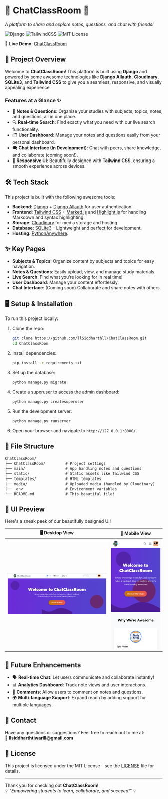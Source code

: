 # 🌟 **ChatClassRoom** 🌟  
_A platform to share and explore notes, questions, and chat with friends!_

![Django](https://img.shields.io/badge/Django-v4.2.1-green) ![TailwindCSS](https://img.shields.io/badge/TailwindCSS-v3.3.2-blue) ![MIT License](https://img.shields.io/badge/License-MIT-yellow)

🚀 **Live Demo**: [ChatClassRoom](https://lsiddharthl.pythonanywhere.com/)

## 📝 **Project Overview**
Welcome to **ChatClassRoom**! This platform is built using **Django** and powered by some awesome technologies like **Django Allauth**, **Cloudinary**, **SQLite3**, and **Tailwind CSS** to give you a seamless, responsive, and visually appealing experience.  

### Features at a Glance ✨
- 📘 **Notes & Questions**: Organize your studies with subjects, topics, notes, and questions, all in one place.
- 🔍 **Real-time Search**: Find exactly what you need with our live search functionality.
- 🗂️ **User Dashboard**: Manage your notes and questions easily from your personal dashboard.
- 🗨️ **Chat Interface (In Development)**: Chat with peers, share knowledge, and collaborate (coming soon!).
- 🌈 **Responsive UI**: Beautifully designed with **Tailwind CSS**, ensuring a smooth experience across devices.

## 🛠️ **Tech Stack**
This project is built with the following awesome tools:

- **Backend**: [Django](https://www.djangoproject.com/) + [Django Allauth](https://django-allauth.readthedocs.io/) for user authentication.
- **Frontend**: [Tailwind CSS](https://tailwindcss.com/) + [Marked.js](https://marked.js.org/) and [Highlight.js](https://highlightjs.org/) for handling Markdown and syntax highlighting.
- **Storage**: [Cloudinary](https://cloudinary.com/) for media storage and hosting.
- **Database**: [SQLite3](https://www.sqlite.org/index.html) – Lightweight and perfect for development.
- **Hosting**: [PythonAnywhere](https://www.pythonanywhere.com/).

## ✨ **Key Pages**
- **Subjects & Topics**: Organize content by subjects and topics for easy navigation.
- **Notes & Questions**: Easily upload, view, and manage study materials.
- **Live Search**: Find what you’re looking for in real time!
- **User Dashboard**: Manage your content effortlessly.
- **Chat Interface**: (Coming soon) Collaborate and share notes with others.

## 🖥️ **Setup & Installation**

To run this project locally:

1. Clone the repo:
   ```bash
   git clone https://github.com/llSiddharthll/ChatClassRoom.git
   cd ChatClassRoom
   ```

2. Install dependencies:
   ```bash
   pip install -r requirements.txt
   ```

3. Set up the database:
   ```bash
   python manage.py migrate
   ```

4. Create a superuser to access the admin dashboard:
   ```bash
   python manage.py createsuperuser
   ```

5. Run the development server:
   ```bash
   python manage.py runserver
   ```

6. Open your browser and navigate to `http://127.0.0.1:8000/`.

## 📂 **File Structure**
```
ChatClassRoom/
├── ChatClassRoom/         # Project settings
├── main/                  # App handling notes and questions
├── static/                # Static assets like Tailwind CSS
├── templates/             # HTML templates
├── media/                 # Uploaded media (handled by Cloudinary)
├── .env                   # Environment variables
└── README.md              # This beautiful file!
```

## 🎨 **UI Preview**

Here's a sneak peek of our beautifully designed UI!

| 🖥️ Desktop View | 📱 Mobile View |
|-----------------|----------------|
| ![Desktop](desktop.png) | ![Mobile](mobile.png) |

## 🔧 **Future Enhancements**
- 🗣️ **Real-time Chat**: Let users communicate and collaborate instantly!
- 📊 **Analytics Dashboard**: Track note views and user interactions.
- 💬 **Comments**: Allow users to comment on notes and questions.
- 🌍 **Multi-language Support**: Expand reach by adding support for multiple languages.

## 📧 **Contact**
Have any questions or suggestions? Feel free to reach out to me at:  
**📧 llsiddharthtiwarill@gmail.com**

## 📝 **License**
This project is licensed under the MIT License – see the [LICENSE](LICENSE) file for details.

---

Thank you for checking out **ChatClassRoom**!  
💡 *"Empowering students to learn, collaborate, and succeed!"* 💡

